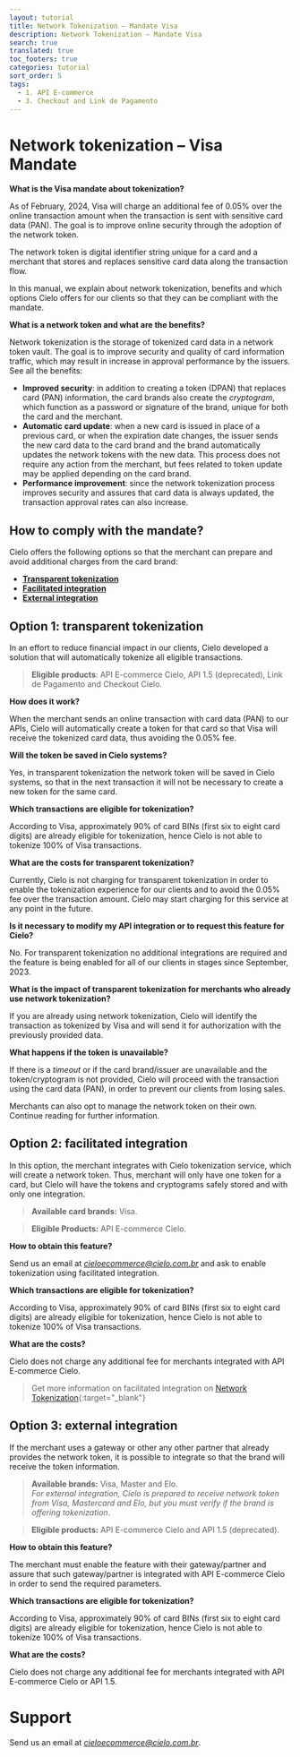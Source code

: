 ```yaml
---
layout: tutorial
title: Network Tokenization – Mandate Visa
description: Network Tokenization – Mandate Visa
search: true
translated: true
toc_footers: true
categories: tutorial
sort_order: 5
tags:
  - 1. API E-commerce
  - 3. Checkout and Link de Pagamento
---
```


# Network tokenization – Visa Mandate

**What is the Visa mandate about tokenization?**

As of February, 2024, Visa will charge an additional fee of 0.05% over the online transaction amount when the transaction is sent with sensitive card data (PAN). The goal is to improve online security through the adoption of the network token.

The network token is digital identifier string unique for a card and a merchant that stores and replaces sensitive card data along the transaction flow.

In this manual, we explain about network tokenization, benefits and which options Cielo offers for our clients so that they can be compliant with the mandate.

**What is a network token and what are the benefits?**

Network tokenization is the storage of tokenized card data in a network token vault.
The goal is to improve security and quality of card information traffic, which may result in increase in approval performance by the issuers. See all the benefits:

* **Improved security**: in addition to creating a token (DPAN) that replaces card (PAN) information, the card brands also create the *cryptogram*, which function as a password or signature of the brand, unique for both the card and the merchant.
* **Automatic card update**: when a new card is issued in place of a previous card, or when the expiration date changes, the issuer sends the new card data to the card brand and the brand automatically updates the network tokens with the new data. This process does not require any action from the merchant, but fees related to token update may be applied depending on the card brand.
* **Performance improvement**: since the network tokenization process improves security and assures that card data is always updated, the transaction approval rates can also increase.

## How to comply with the mandate?

Cielo offers the following options so that the merchant can prepare and avoid additional charges from the card brand:

* **[Transparent tokenization](https://developercielo.github.io/en/tutorial/tokenizacaobandeira#option-1-transparent-tokenization)**
* **[Facilitated integration](https://developercielo.github.io/en/tutorial/tokenizacaobandeira#option-2-facilitated-integration)**
* **[External integration](https://developercielo.github.io/en/tutorial/tokenizacaobandeira#option-3-external-integration)**

## Option 1: transparent tokenization

In an effort to reduce financial impact in our clients, Cielo developed a solution that will automatically tokenize all eligible transactions.

> **Eligible products**: API E-commerce Cielo, API 1.5 (deprecated), Link de Pagamento and Checkout Cielo.

**How does it work?**

When the merchant sends an online transaction with card data (PAN) to our APIs, Cielo will automatically create a token for that card so that Visa will receive the tokenized card data, thus avoiding the 0.05% fee.

**Will the token be saved in Cielo systems?**

Yes, in transparent tokenization the network token will be saved in Cielo systems, so that in the next transaction it will not be necessary to create a new token for the same card.

**Which transactions are eligible for tokenization?**

According to Visa, approximately 90% of card BINs (first six to eight card digits) are already eligible for tokenization, hence Cielo is not able to tokenize 100% of Visa transactions.

**What are the costs for transparent tokenization?**

Currently, Cielo is not charging for transparent tokenization in order to enable the tokenization experience for our clients and to avoid the 0.05% fee over the transaction amount. Cielo may start charging for this service at any point in the future.

**Is it necessary to modify my API integration or to request this feature for Cielo?**

No. For transparent tokenization no additional integrations are required and the feature is being enabled for all of our clients in stages since September, 2023.

**What is the impact of transparent tokenization for merchants who already use network tokenization?**

If you are already using network tokenization, Cielo will identify the transaction as tokenized by Visa and will send it for authorization with the previously provided data.

**What happens if the token is unavailable?**

If there is a *timeout* or if the card brand/issuer are unavailable and the token/cryptogram is not provided, Cielo will proceed with the transaction using the card data (PAN), in order to prevent our clients from losing sales.

Merchants can also opt to manage the network token on their own. Continue reading for further information.

## Option 2: facilitated integration

In this option, the merchant integrates with Cielo tokenization service, which will create a network token. Thus, merchant will only have one token for a card, but Cielo will have the tokens and cryptograms safely stored and with only one integration.

> **Available card brands:** Visa.

> **Eligible Products:** API E-commerce Cielo.

**How to obtain this feature?**

Send us an email at *cieloecommerce@cielo.com.br* and ask to enable tokenization using facilitated integration.

**Which transactions are eligible for tokenization?**

According to Visa, approximately 90% of card BINs (first six to eight card digits) are already eligible for tokenization, hence Cielo is not able to tokenize 100% of Visa transactions.

**What are the costs?**

Cielo does not charge any additional fee for merchants integrated with API E-commerce Cielo.

> Get more information on facilitated integration on [Network Tokenization](https://developercielo.github.io/en/manual/cielo-ecommerce#network-tokenization){:target="_blank"}

## Option 3: external integration

If the merchant uses a gateway or other any other partner that already provides the network token, it is possible to integrate so that the brand will receive the token information.

> **Available brands:** Visa, Master and Elo.<br>
> *For external integration, Cielo is prepared to receive network token from Visa, Mastercard and Elo, but you must verify if the brand is offering tokenization*.

> **Eligible products:** API E-commerce Cielo and API 1.5 (deprecated).

**How to obtain this feature?**

The merchant must enable the feature with their gateway/partner and assure that such gateway/partner is integrated with API E-commerce Cielo in order to send the required parameters.

**Which transactions are eligible for tokenization?**

According to Visa, approximately 90% of card BINs (first six to eight card digits) are already eligible for tokenization, hence Cielo is not able to tokenize 100% of Visa transactions.

**What are the costs?**

Cielo does not charge any additional fee for merchants integrated with API E-commerce Cielo or API 1.5.

# Support

Send us an email at *cieloecommerce@cielo.com.br*.
